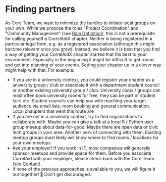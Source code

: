 # Finding partners

As Core Team, we want to minimize the hurdles to initiate local groups on your own. While we propose the roles "Project Coordination" and "Community Management" (see [Role Definition](../role-definitions.md)), this is not a prerequisite for calling yourself a CorrelAidX chapter. Neither is being registered in a particular legal form, e.g. as a registered association (although this might become relevant once you grow). Instead, we believe it is best that you find a way of getting your CorrelAidX chapter started that fits best to your environment. Especially in the beginning it might be difficult to get rooms and get into planning of your events. Setting your chapter up in a clever way might help with that. For example:

* If you are in a university context, you could register your chapter as a university group / club or associate it with a department student council or another existing university group / club. University clubs / groups can most often book university rooms for free, they can be part of student fairs etc. Student councils can help you with reaching your target audience via email lists, room booking and general communication. Local chaupters that went this route are&#x20;
* If you are not in a university context, try to find organizations to collaborate with. Maybe you can give a talk at a local R / Python user group meetup about data-for-good. Maybe there are open data or civic tech groups in your area. Another perk of connecting with them: Existing meetup groups most likely will know where to find rooms / locations for your own meetups.&#x20;
* Ask your employer! If you work in IT, most companies will generally sponsor meetups and provide space for them. Before you associate CorrelAid with your employer, please check back with the Core Team (see [Contact](../contact.md)).&#x20;
* If none of the previous approaches is available to you, we will figure it out together! :muscle: Don't get discouraged.

##
